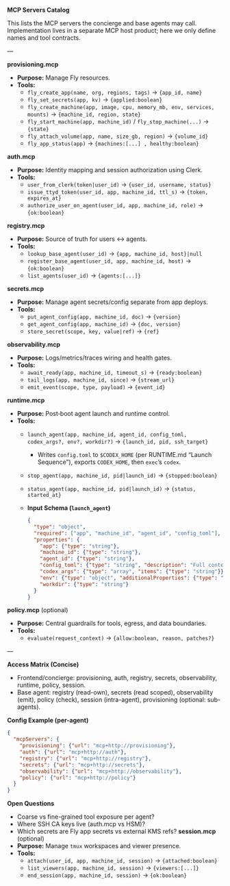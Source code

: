 **MCP Servers Catalog**

This lists the MCP servers the concierge and base agents may call. Implementation lives in a separate MCP host product; here we only define names and tool contracts.

—

**provisioning.mcp**
- **Purpose:** Manage Fly resources.
- **Tools:**
  - `fly_create_app(name, org, regions, tags)` → `{app_id, name}`
  - `fly_set_secrets(app, kv)` → `{applied:boolean}`
  - `fly_create_machine(app, image, cpu, memory_mb, env, services, mounts)` → `{machine_id, region, state}`
  - `fly_start_machine(app, machine_id)` / `fly_stop_machine(...)` → `{state}`
  - `fly_attach_volume(app, name, size_gb, region)` → `{volume_id}`
  - `fly_app_status(app)` → `{machines:[...] , healthy:boolean}`

**auth.mcp**
- **Purpose:** Identity mapping and session authorization using Clerk.
- **Tools:**
  - `user_from_clerk(token|user_id)` → `{user_id, username, status}`
  - `issue_ttyd_token(user_id, app, machine_id, ttl_s)` → `{token, expires_at}`
  - `authorize_user_on_agent(user_id, app, machine_id, role)` → `{ok:boolean}`

**registry.mcp**
- **Purpose:** Source of truth for users ↔ agents.
- **Tools:**
  - `lookup_base_agent(user_id)` → `{app, machine_id, host}|null`
  - `register_base_agent(user_id, app, machine_id, host)` → `{ok:boolean}`
  - `list_agents(user_id)` → `{agents:[...]}`

**secrets.mcp**
- **Purpose:** Manage agent secrets/config separate from app deploys.
- **Tools:**
  - `put_agent_config(app, machine_id, doc)` → `{version}`
  - `get_agent_config(app, machine_id)` → `{doc, version}`
  - `store_secret(scope, key, value|ref)` → `{ref}`

**observability.mcp**
- **Purpose:** Logs/metrics/traces wiring and health gates.
- **Tools:**
  - `await_ready(app, machine_id, timeout_s)` → `{ready:boolean}`
  - `tail_logs(app, machine_id, since)` → `{stream_url}`
  - `emit_event(scope, type, payload)` → `{event_id}`

**runtime.mcp**
- **Purpose:** Post‑boot agent launch and runtime control.
- **Tools:**
  - `launch_agent(app, machine_id, agent_id, config_toml, codex_args?, env?, workdir?)`
    → `{launch_id, pid, ssh_target}`
    - Writes `config.toml` to `$CODEX_HOME` (per RUNTIME.md “Launch Sequence”), exports `CODEX_HOME`, then `exec`’s `codex`.
  - `stop_agent(app, machine_id, pid|launch_id)` → `{stopped:boolean}`
  - `status_agent(app, machine_id, pid|launch_id)` → `{status, started_at}`

  - **Input Schema (`launch_agent`)**
    ```json
    {
      "type": "object",
      "required": ["app", "machine_id", "agent_id", "config_toml"],
      "properties": {
        "app": {"type": "string"},
        "machine_id": {"type": "string"},
        "agent_id": {"type": "string"},
        "config_toml": {"type": "string", "description": "Full contents of config.toml"},
        "codex_args": {"type": "array", "items": {"type": "string"}},
        "env": {"type": "object", "additionalProperties": {"type": "string"}},
        "workdir": {"type": "string"}
      }
    }
    ```

**policy.mcp** (optional)
- **Purpose:** Central guardrails for tools, egress, and data boundaries.
- **Tools:**
  - `evaluate(request_context)` → `{allow:boolean, reason, patches?}`

—

**Access Matrix (Concise)**
- Frontend/concierge: provisioning, auth, registry, secrets, observability, runtime, policy, session.
- Base agent: registry (read-own), secrets (read scoped), observability (emit), policy (check), session (intra-agent), provisioning (optional: sub-agents).

**Config Example (per-agent)**
```json
{
  "mcpServers": {
    "provisioning": {"url": "mcp+http://provisioning"},
    "auth": {"url": "mcp+http://auth"},
    "registry": {"url": "mcp+http://registry"},
    "secrets": {"url": "mcp+http://secrets"},
    "observability": {"url": "mcp+http://observability"},
    "policy": {"url": "mcp+http://policy"}
  }
}
```

**Open Questions**
- Coarse vs fine-grained tool exposure per agent?
- Where SSH CA keys live (auth.mcp vs HSM)?
- Which secrets are Fly app secrets vs external KMS refs?
**session.mcp** (optional)
- **Purpose:** Manage `tmux` workspaces and viewer presence.
- **Tools:**
  - `attach(user_id, app, machine_id, session)` → `{attached:boolean}`
  - `list_viewers(app, machine_id, session)` → `{viewers:[...]}`
  - `end_session(app, machine_id, session)` → `{ok:boolean}`
